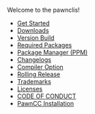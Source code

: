 Welcome to the pawnclis!

- [Get Started](https://github.com/vilksons/pawnclis/wiki/Get-Started)
- [Downloads](https://github.com/vilksons/pawnclis/wiki/Downloads)
- [Version Build](https://github.com/vilksons/pawnclis/wiki/Version-Build)
- [Required Packages](https://github.com/vilksons/pawnclis/wiki/Required-Packages)
- [Package Manager (PPM)](https://github.com/vilksons/pawnclis/wiki/Package-Manager-(PPM))
- [Changelogs](https://github.com/vilksons/pawnclis/wiki/Changelogs)
- [Compiler Option](https://github.com/vilksons/pawnclis/wiki/Compiler-Option)
- [Rolling Release](https://github.com/vilksons/pawnclis/wiki/Rolling-Release)
- [Trademarks](https://github.com/vilksons/pawnclis/wiki/Trademarks)
- [Licenses](https://github.com/vilksons/pawnclis/wiki/Licenses)
- [CODE OF CONDUCT](https://github.com/vilksons/pawnclis/wiki/CODE-OF-CONDUCT)
- [PawnCC Installation](https://github.com/vilksons/pawnclis/wiki/PawnCC-Installation)

